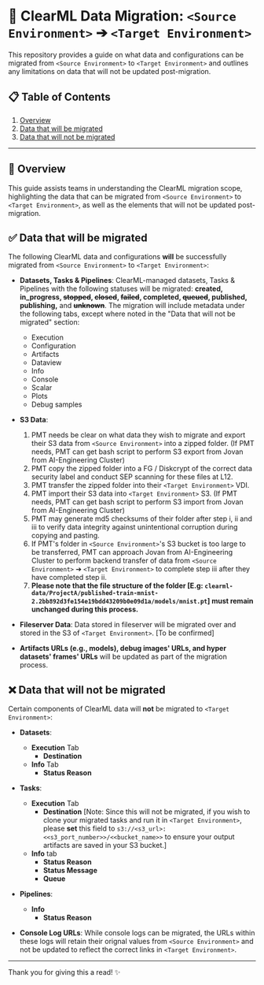 # 🚀 ClearML Data Migration: `<Source Environment>` ➔ `<Target Environment>`

This repository provides a guide on what data and configurations can be migrated from `<Source Environment>` to `<Target Environment>` and outlines any limitations on data that will not be updated post-migration.

## 📋 Table of Contents
1. [Overview](#-overview)
2. [Data that will be migrated](#-data-that-will-be-migrated)
3. [Data that will not be migrated](#-data-that-will-not-be-migrated)

---

## 📌 Overview
This guide assists teams in understanding the ClearML migration scope, highlighting the data that can be migrated from `<Source Environment>` to `<Target Environment>`, as well as the elements that will not be updated post-migration.

## ✅ Data that will be migrated
The following ClearML data and configurations **will** be successfully migrated from `<Source Environment>` to `<Target Environment>`:

- **Datasets, Tasks & Pipelines**: ClearML-managed datasets, Tasks & Pipelines with the following statuses will be migrated: **created, in_progress, ~~stopped~~, ~~closed~~, ~~failed~~, completed, ~~queued~~, published, publishing,** and ~~**unknown**~~. The migration will include metadata under the following tabs, except where noted in the "Data that will not be migrated" section:
  - Execution
  - Configuration
  - Artifacts
  - Dataview
  - Info
  - Console
  - Scalar
  - Plots
  - Debug samples
  
- **S3 Data**:  
  1. PMT needs be clear on what data they wish to migrate and export their S3 data from `<Source Environment>` into a zipped folder. (If PMT needs, PMT can get bash script to perform S3 export from Jovan from AI-Engineering Cluster)
  2. PMT copy the zipped folder into a FG / Diskcrypt of the correct data security label and conduct SEP scanning for these files at L12.
  3. PMT transfer the zipped folder into their `<Target Environment>` VDI.
  4. PMT import their S3 data into `<Target Environment>` S3. (If PMT needs, PMT can get bash script to perform S3 import from Jovan from AI-Engineering Cluster)
  5. PMT may generate md5 checksums of their folder after step i, ii and iii to verify data integrity against unintentional corruption during copying and pasting.
  6. If PMT's folder in `<Source Environment>`'s S3 bucket is too large to be transferred, PMT can approach Jovan from AI-Engineering Cluster to perform backend transfer of data from `<Source Environment>` ➔ `<Target Environment>` to complete step iii after they have completed step ii.
  7. **Please note that the file structure of the folder [E.g: ```clearml-data/ProjectA/published-train-mnist-2.2bb892d3fe154e19bdd43209b0e09d1a/models/mnist.pt```] must remain unchanged during this process.**
  
- **Fileserver Data**: Data stored in fileserver will be migrated over and stored in the S3 of `<Target Environment>`. [To be confirmed]
  
- **Artifacts URLs (e.g., models), debug images' URLs, and hyper datasets' frames' URLs** will be updated as part of the migration process.

## ❌ Data that will not be migrated
Certain components of ClearML data will **not** be migrated to `<Target Environment>`:
- **Datasets**:
  - **Execution** Tab
    - **Destination**
  - **Info** Tab
    - **Status Reason**
- **Tasks**:
  - **Execution** Tab
    - **Destination**
    [Note: Since this will not be migrated, if you wish to clone your migrated tasks and run it in `<Target Environment>`, please **set** this field to             ``s3://<s3_url>:<<s3_port_number>>/<<bucket_name>>`` to ensure your output artifacts are saved in your S3 bucket.]
  - **Info** tab
    - **Status Reason**
    - **Status Message**
    - **Queue**
- **Pipelines**:
  - **Info**
    - **Status Reason**

- **Console Log URLs**: While console logs can be migrated, the URLs within these logs will retain their orignal values from `<Source Environment>` and not be updated to reflect the correct links in `<Target Environment>`.

---

Thank you for giving this a read! ✨
